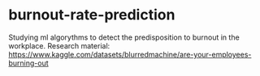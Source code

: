 # burnout-rate-prediction
Studying ml algorythms to detect the predisposition to burnout in the workplace. Research material: https://www.kaggle.com/datasets/blurredmachine/are-your-employees-burning-out
